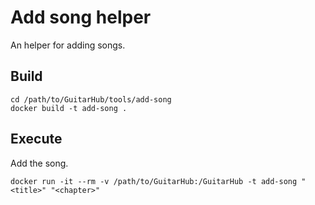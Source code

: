 # Add song helper

An helper for adding songs.

## Build

```
cd /path/to/GuitarHub/tools/add-song
docker build -t add-song .
```

## Execute

Add the song.

```
docker run -it --rm -v /path/to/GuitarHub:/GuitarHub -t add-song "<title>" "<chapter>"
```


